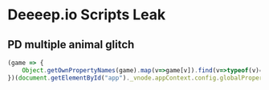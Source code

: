 # Deeeep.io Scripts Leak

## PD multiple animal glitch
```js
(game => {
    Object.getOwnPropertyNames(game).map(v=>game[v]).find(v=>typeof(v)=="object"&&v.connect instanceof Function).sendStringPacket(JSON.stringify({ p: 7, e: -1 }));
})(document.getElementById("app")._vnode.appContext.config.globalProperties.$simpleState.states.find(v=>v._storeMeta.id=="game").gameManager)
```
